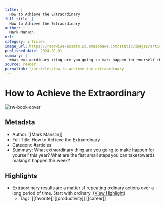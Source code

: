 ```yaml
---
title: |
  How to Achieve the Extraordinary
full_title: |
  How to Achieve the Extraordinary
author: |
  Mark Manson
url: 
category: articles
image_url: https://readwise-assets.s3.amazonaws.com/static/images/article0.00998d930354.png
published_date: 2024-01-01
summary: |
  What extraordinary thing are you going to make happen for yourself this year? What are the first small steps you can take towards making it happen this week?
source: reader
permalink: l/articles/how-to-achieve-the-extraordinary
---
```

# How to Achieve the Extraordinary

![rw-book-cover](https://readwise-assets.s3.amazonaws.com/static/images/article0.00998d930354.png)

## Metadata
- Author: [[Mark Manson]]
- Full Title: How to Achieve the Extraordinary
- Category: #articles
- Summary: What extraordinary thing are you going to make happen for yourself this year? What are the first small steps you can take towards making it happen this week?

## Highlights
- Extraordinary results are a matter of repeating ordinary actions over a long period of time. Start with ordinary. ([View Highlight](https://read.readwise.io/read/01hk5bhkecszgsmmtbfctgj40t))
    - Tags: [[favorite]] [[productivity]] [[career]] 



